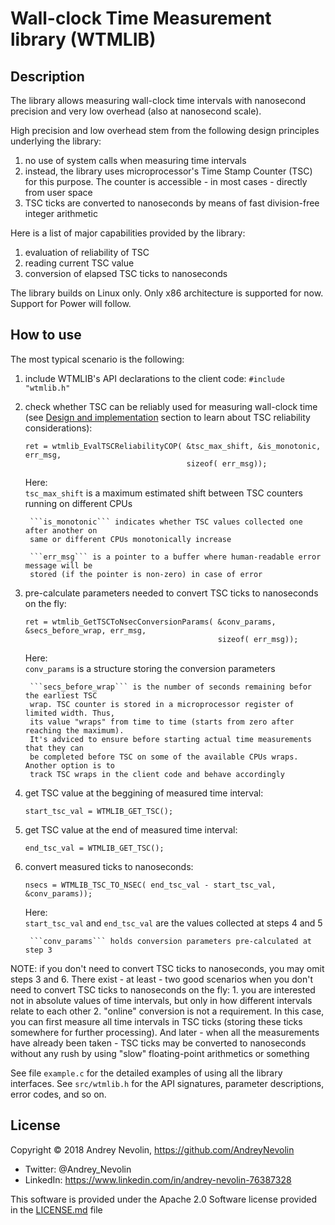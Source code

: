 # Wall-clock Time Measurement library (WTMLIB)


## Description
The library allows measuring wall-clock time intervals with nanosecond precision
and very low overhead (also at nanosecond scale).

High precision and low overhead stem from the following design principles underlying the
library:

1. no use of system calls when measuring time intervals
2. instead, the library uses microprocessor's Time Stamp Counter (TSC) for this purpose.
The counter is accessible - in most cases - directly from user space
3. TSC ticks are converted to nanoseconds by means of fast division-free integer
arithmetic

Here is a list of major capabilities provided by the library:

1. evaluation of reliability of TSC
2. reading current TSC value
3. conversion of elapsed TSC ticks to nanoseconds

The library builds on Linux only. Only x86 architecture is supported for now. Support for
Power will follow.

## How to use
The most typical scenario is the following:

1. include WTMLIB's API declarations to the client code:
    ```#include "wtmlib.h"```
2. check whether TSC can be reliably used for measuring wall-clock time (see
[Design and implementation](#design-and-implementation) section to learn about TSC
reliability considerations):
    ```
    ret = wtmlib_EvalTSCReliabilityCOP( &tsc_max_shift, &is_monotonic, err_msg,
                                        sizeof( err_msg));
    ```
    Here:  
        ```tsc_max_shift``` is a maximum estimated shift between TSC counters running on
        different CPUs

        ```is_monotonic``` indicates whether TSC values collected one after another on
        same or different CPUs monotonically increase

        ```err_msg``` is a pointer to a buffer where human-readable error message will be
        stored (if the pointer is non-zero) in case of error
3. pre-calculate parameters needed to convert TSC ticks to nanoseconds on the fly:
    ```
    ret = wtmlib_GetTSCToNsecConversionParams( &conv_params, &secs_before_wrap, err_msg,
                                               sizeof( err_msg));
    ```
    Here:  
        ```conv_params``` is a structure storing the conversion parameters

        ```secs_before_wrap``` is the number of seconds remaining befor the earliest TSC
        wrap. TSC counter is stored in a microprocessor register of limited width. Thus,
        its value "wraps" from time to time (starts from zero after reaching the maximum).
        It's adviced to ensure before starting actual time measurements that they can
        be completed before TSC on some of the available CPUs wraps. Another option is to
        track TSC wraps in the client code and behave accordingly
4. get TSC value at the beggining of measured time interval:
    ```
    start_tsc_val = WTMLIB_GET_TSC();
    ```
5. get TSC value at the end of measured time interval:
    ```
    end_tsc_val = WTMLIB_GET_TSC();
    ```
6. convert measured ticks to nanoseconds:
    ```
    nsecs = WTMLIB_TSC_TO_NSEC( end_tsc_val - start_tsc_val, &conv_params));
    ```
    Here:  
        ```start_tsc_val``` and ```end_tsc_val``` are the values collected at steps 4 and
        5

        ```conv_params``` holds conversion parameters pre-calculated at step 3

NOTE: if you don't need to convert TSC ticks to nanoseconds, you may omit steps 3 and 6.
There exist - at least - two good scenarios when you don't need to convert TSC ticks to
nanoseconds on the fly:
    1. you are interested not in absolute values of time intervals, but only in how
    different intervals relate to each other
    2. "online" conversion is not a requirement. In this case, you can first measure all
    time intervals in TSC ticks (storing these ticks somewhere for further processing).
    And later - when all the measurements have already been taken - TSC ticks may be
    converted to nanoseconds without any rush by using "slow" floating-point arithmetics
    or something

See file ```example.c``` for the detailed examples of using all the library interfaces.
See ```src/wtmlib.h``` for the API signatures, parameter descriptions, error codes, and
so on.

## License
Copyright © 2018 Andrey Nevolin, https://github.com/AndreyNevolin
 * Twitter: @Andrey_Nevolin
 * LinkedIn: https://www.linkedin.com/in/andrey-nevolin-76387328
  
This software is provided under the Apache 2.0 Software license provided in
the [LICENSE.md](LICENSE.md) file

